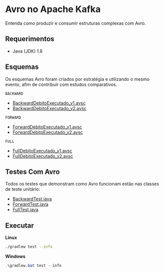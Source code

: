 # Avro no Apache Kafka

Entenda como produzir e consumir estruturas complexas com Avro.

## Requerimentos

- Java (JDK) 1.8

## Esquemas

Os esquemas Avro foram criados por estratégia e utilizando o mesmo evento, afim
de contribuir com estudos comparativos.

`BACKWARD`

- [BackwardDebitoExecutado_v1.avsc](./src/main/avro/BackwardDebitoExecutado_v1.avsc)
- [BackwardDebitoExecutado_v2.avsc](./src/main/avro/BackwardDebitoExecutado_v2.avsc)

`FORWARD`

- [ForwardDebitoExecutado_v1.avsc](./src/main/avro/ForwardDebitoExecutado_v1.avsc)
- [ForwardDebitoExecutado_v2.avsc](./src/main/avro/ForwardDebitoExecutado_v2.avsc)

`FULL`

- [FullDebitoExecutado_v1.avsc](./src/main/avro/FullDebitoExecutado_v1.avsc)
- [FullDebitoExecutado_v2.avsc](./src/main/avro/FullDebitoExecutado_v2.avsc)

## Testes Com Avro

Todos os testes que demonstram como Avro funcionam estão nas
classes de teste unitário:

- [BackwardTest.java](./src/test/java/com/kafkabr/avro/BackwardTest.java)
- [ForwardTest.java](./src/test/java/com/kafkabr/avro/ForwardTest.java)
- [FullTest.java](./src/test/java/com/kafkabr/avro/FullTest.java)

## Executar

__Linux__

```bash
./gradlew test --info
```

__Windows__

```powershell
.\gradlew.bat test --info
```
